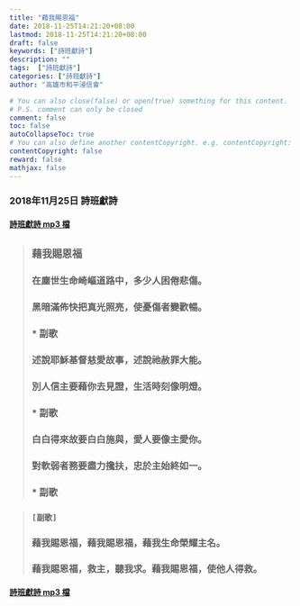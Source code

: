 ```yaml
---
title: "藉我賜恩福"
date: 2018-11-25T14:21:20+08:00
lastmod: 2018-11-25T14:21:20+08:00
draft: false
keywords: ["詩班獻詩"]
description: ""
tags:  ["詩班獻詩"]
categories: ["詩班獻詩"]
author: "高雄市和平浸信會"

# You can also close(false) or open(true) something for this content.
# P.S. comment can only be closed
comment: false
toc: false
autoCollapseToc: true
# You can also define another contentCopyright. e.g. contentCopyright: "This is another copyright."
contentCopyright: false
reward: false
mathjax: false
---
```


### 2018年11月25日 詩班獻詩

#### [詩班獻詩 mp3 檔](/mp3-c/c20181125.mp3 "2018年11月25日 詩班獻詩")

> ## `藉我賜恩福`
>
> ### 在塵世生命崎嶇道路中，多少人困倦悲傷。
> ### 黑暗滿佈快把真光照亮，使憂傷者變歡暢。
> ### * 副歌
> ### 述說耶穌基督慈愛故事，述說祂赦罪大能。
> ### 別人信主要藉你去見證，生活時刻像明燈。
> ### * 副歌 
> ### 白白得來故要白白施與，愛人要像主愛你。
> ### 對軟弱者務要盡力攙扶，忠於主始終如一。
> ### * 副歌

> ### `[副歌]`
> ### 藉我賜恩福，藉我賜恩福，藉我生命榮耀主名。
> ### 藉我賜恩福，救主，聽我求。藉我賜恩福，使他人得救。

#### [詩班獻詩 mp3 檔](/mp3-c/c20181125.mp3 "2018年11月25日 詩班獻詩")